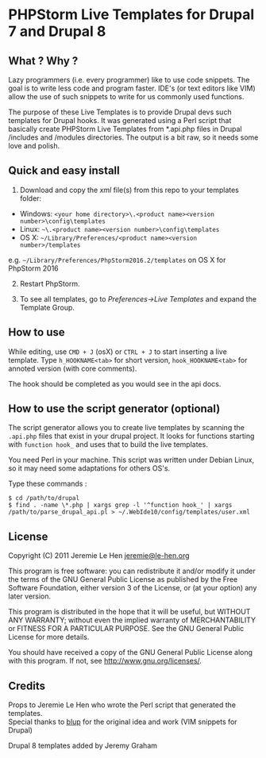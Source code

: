 # PHPStorm Live Templates for Drupal 7 and Drupal 8

## What ? Why ?

Lazy programmers (i.e. every programmer) like to use code snippets. The goal is
to write less code and program faster. IDE's (or text editors like VIM) allow
the use of such snippets to write for us commonly used functions.

The purpose of these Live Templates is to provide Drupal devs such templates
for Drupal hooks. It was generated using a Perl script that basically create
PHPStorm Live Templates from *.api.php files in Drupal /includes and /modules
directories. The output is a bit raw, so it needs some love and polish.

## Quick and easy install

1. Download and copy the *xml* file(s) from this repo to your templates folder:

* Windows: `<your home directory>\.<product name><version number>\config\templates`
* Linux: `~\.<product name><version number>\config\templates`
* OS X: `~/Library/Preferences/<product name><version number>/templates`

e.g. `~/Library/Preferences/PhpStorm2016.2/templates` on OS X for PhpStorm 2016

2. Restart PhpStorm.

3. To see all templates, go to *Preferences->Live Templates* and expand the Template Group.

## How to use

While editing, use `CMD + J` (osX) or `CTRL + J` to start inserting a live template. 
Type `h_HOOKNAME<tab>` for short version, `hook_HOOKNAME<tab>` for annoted version (with core comments).

The hook should be completed as you would see in the api docs.


## How to use the script generator (optional)

The script generator allows you to create live templates by scanning the `.api.php` files that exist in your drupal project. It looks for functions starting with `function hook_` and uses that to build the live templates. 

You need Perl in your machine. This script was written under Debian Linux, so it may need some adaptations for others OS's.

Type these commands :

    $ cd /path/to/drupal  
    $ find . -name \*.php | xargs grep -l '^function hook_' | xargs /path/to/parse_drupal_api.pl > ~/.WebIde10/config/templates/user.xml


## License

Copyright (C) 2011  Jeremie Le Hen <jeremie@le-hen.org>

This program is free software: you can redistribute it and/or modify
it under the terms of the GNU General Public License as published by
the Free Software Foundation, either version 3 of the License, or
(at your option) any later version.

This program is distributed in the hope that it will be useful,
but WITHOUT ANY WARRANTY; without even the implied warranty of
MERCHANTABILITY or FITNESS FOR A PARTICULAR PURPOSE.  See the
GNU General Public License for more details.

You should have received a copy of the GNU General Public License
along with this program.  If not, see <http://www.gnu.org/licenses/>.

## Credits

Props to Jeremie Le Hen who wrote the Perl script that generated the templates.  
Special thanks to [blup](https://github.com/blup/snippets) for the original idea and work (VIM snippets for Drupal)

Drupal 8 templates added by Jeremy Graham
